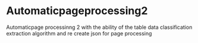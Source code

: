 # Automaticpageprocessing2
Automaticpage processinng 2 with the ability of the table data classification extraction algorithm and re create json for page processing
